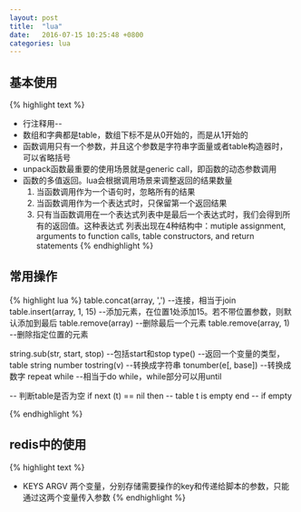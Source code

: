 ```yaml
---
layout: post
title:  "lua"
date:   2016-07-15 10:25:48 +0800
categories: lua
---
```


## 基本使用
{% highlight text %}
* 行注释用--
* 数组和字典都是table，数组下标不是从0开始的，而是从1开始的
* 函数调用只有一个参数，并且这个参数是字符串字面量或者table构造器时，可以省略括号
* unpack函数最重要的使用场景就是generic call，即函数的动态参数调用
* 函数的多值返回。lua会根据调用场景来调整返回的结果数量
  1. 当函数调用作为一个语句时，忽略所有的结果
  2. 当函数调用作为一个表达式时，只保留第一个返回结果
  3. 只有当函数调用在一个表达式列表中是最后一个表达式时，我们会得到所有的返回值。这种表达式
     列表出现在4种结构中：mutiple assignment, arguments to function calls, table
     constructors, and return statements
{% endhighlight %}

## 常用操作
{% highlight lua %}
table.concat(array, ',') --连接，相当于join
table.insert(array, 1, 15) --添加元素，在位置1处添加15。若不带位置参数，则默认添加到最后
table.remove(array) --删除最后一个元素
table.remove(array, 1) --删除指定位置的元素

string.sub(str, start, stop) --包括start和stop
type() --返回一个变量的类型，table string number
tostring(v) --转换成字符串
tonumber(e[, base]) --转换成数字
repeat while --相当于do while，while部分可以用until

-- 判断table是否为空
if next (t) == nil then
  -- table t is empty
end -- if empty

{% endhighlight %}

## redis中的使用
{% highlight text %}
* KEYS ARGV 两个变量，分别存储需要操作的key和传递给脚本的参数，只能通过这两个变量传入参数
{% endhighlight %}
